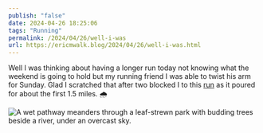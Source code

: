 ```yaml
---
publish: "false"
date: 2024-04-26 18:25:06
tags: "Running"
permalink: /2024/04/26/well-i-was
url: https://ericmwalk.blog/2024/04/26/well-i-was.html
---
```


Well I was thinking about having a longer run today not knowing what the weekend is going to hold but my running friend I was able to twist his arm for Sunday. Glad I scratched that after two blocked I to this [run](https://strava.com/activities/11271186010) as it poured for about the first 1.5 miles. 🌧️

![A wet pathway meanders through a leaf-strewn park with budding trees beside a river, under an overcast sky.](https://ericmwalk.blog/uploads/2024/img-8734.jpeg)